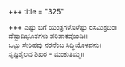 +++
title = "325"

+++
ಎಷ್ಟು ಬಗೆ ಯಂತ್ರಗಳೊಳೆಷ್ಟು ರಸಮಿಶ್ರದಿಂ।  
ದೆಷ್ಟಾದಿಭೂತಗಳು ಪರಿಪಾಕವೊಂದಿ॥  
ಒಟ್ಟು ಸೇರಿಹವು ನರನೆಂಬ ಸಿದ್ಧಿಯೊಳವನು।  
ಸೃಷ್ಟಿಶೈಲದ ಶಿಖರ - ಮಂಕುತಿಮ್ಮ॥  
